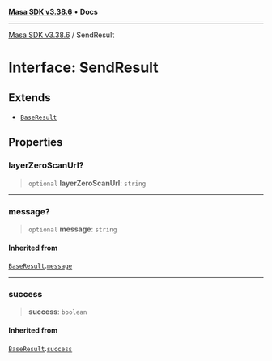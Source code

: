 [**Masa SDK v3.38.6**](../README.md) • **Docs**

***

[Masa SDK v3.38.6](../globals.md) / SendResult

# Interface: SendResult

## Extends

- [`BaseResult`](BaseResult.md)

## Properties

### layerZeroScanUrl?

> `optional` **layerZeroScanUrl**: `string`

***

### message?

> `optional` **message**: `string`

#### Inherited from

[`BaseResult`](BaseResult.md).[`message`](BaseResult.md#message)

***

### success

> **success**: `boolean`

#### Inherited from

[`BaseResult`](BaseResult.md).[`success`](BaseResult.md#success)
